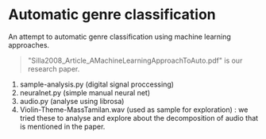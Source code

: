 # **Automatic genre classification**
An attempt to automatic genre classification using machine learning approaches. 

> "Silla2008_Article_AMachineLearningApproachToAuto.pdf" is our research paper.  

  1. sample-analysis.py (digital signal proccessing)
  2. neuralnet.py (simple manual neural net)
  3. audio.py (analyse using librosa)
  4. Violin-Theme-MassTamilan.wav (used as sample for exploration)
: we tried these to analyse and explore about the decomposition of audio that is mentioned in the paper.
